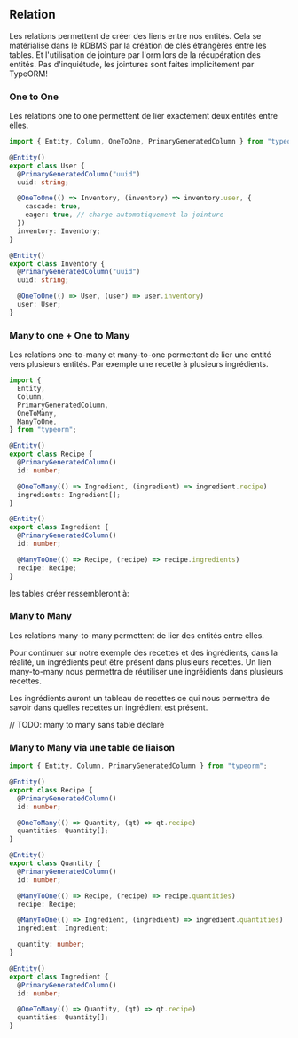 ## Relation

Les relations permettent de créer des liens entre nos entités.
Cela se matérialise dans le RDBMS par la création de clés étrangères entre les tables.
Et l'utilisation de jointure par l'orm lors de la récupération des entités.
Pas d'inquiétude, les jointures sont faites implicitement par TypeORM!

### One to One

Les relations one to one permettent de lier exactement deux entités entre elles.

```ts
import { Entity, Column, OneToOne, PrimaryGeneratedColumn } from "typeorm";

@Entity()
export class User {
  @PrimaryGeneratedColumn("uuid")
  uuid: string;

  @OneToOne(() => Inventory, (inventory) => inventory.user, {
    cascade: true,
    eager: true, // charge automatiquement la jointure
  })
  inventory: Inventory;
}

@Entity()
export class Inventory {
  @PrimaryGeneratedColumn("uuid")
  uuid: string;

  @OneToOne(() => User, (user) => user.inventory)
  user: User;
}
```

### Many to one + One to Many

Les relations one-to-many et many-to-one permettent de lier une entité vers plusieurs entités.
Par exemple une recette à plusieurs ingrédients.

```ts
import {
  Entity,
  Column,
  PrimaryGeneratedColumn,
  OneToMany,
  ManyToOne,
} from "typeorm";

@Entity()
export class Recipe {
  @PrimaryGeneratedColumn()
  id: number;

  @OneToMany(() => Ingredient, (ingredient) => ingredient.recipe)
  ingredients: Ingredient[];
}

@Entity()
export class Ingredient {
  @PrimaryGeneratedColumn()
  id: number;

  @ManyToOne(() => Recipe, (recipe) => recipe.ingredients)
  recipe: Recipe;
}
```

les tables créer ressembleront à:

### Many to Many

Les relations many-to-many permettent de lier des entités entre elles.

Pour continuer sur notre exemple des recettes et des ingrédients, dans la réalité, un ingrédients peut être présent dans plusieurs recettes.
Un lien many-to-many nous permettra de réutiliser une ingréidients dans plusieurs recettes.

Les ingrédients auront un tableau de recettes ce qui nous permettra de savoir dans quelles recettes un ingrédient est présent.

// TODO: many to many sans table déclaré

### Many to Many via une table de liaison

```ts
import { Entity, Column, PrimaryGeneratedColumn } from "typeorm";

@Entity()
export class Recipe {
  @PrimaryGeneratedColumn()
  id: number;

  @OneToMany(() => Quantity, (qt) => qt.recipe)
  quantities: Quantity[];
}

@Entity()
export class Quantity {
  @PrimaryGeneratedColumn()
  id: number;

  @ManyToOne(() => Recipe, (recipe) => recipe.quantities)
  recipe: Recipe;

  @ManyToOne(() => Ingredient, (ingredient) => ingredient.quantities)
  ingredient: Ingredient;

  quantity: number;
}

@Entity()
export class Ingredient {
  @PrimaryGeneratedColumn()
  id: number;

  @OneToMany(() => Quantity, (qt) => qt.recipe)
  quantities: Quantity[];
}
```
